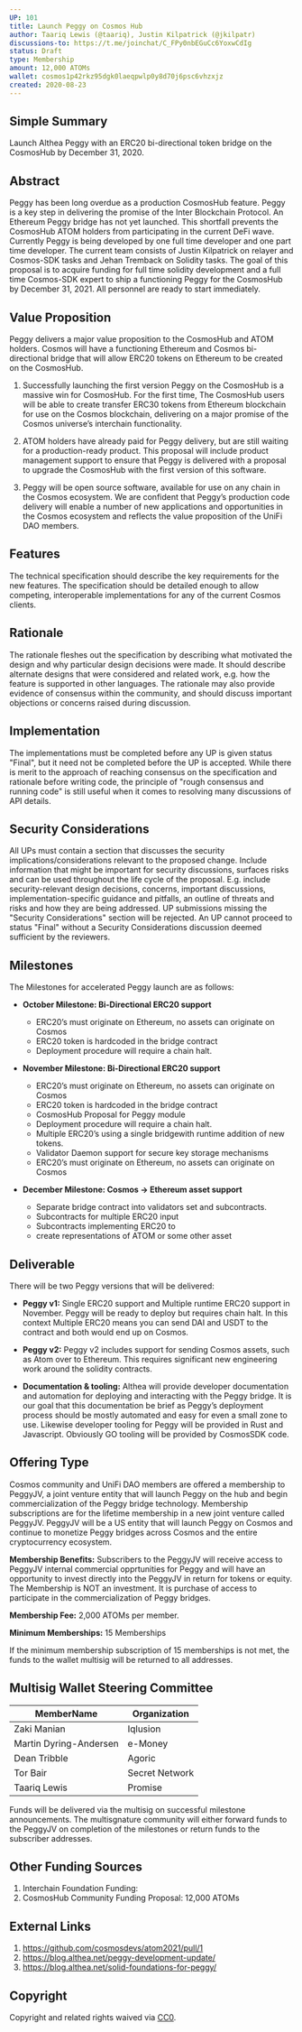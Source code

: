 ```yaml
---
UP: 101
title: Launch Peggy on Cosmos Hub
author: Taariq Lewis (@taariq), Justin Kilpatrick (@jkilpatr)
discussions-to: https://t.me/joinchat/C_FPy0nbEGuCc6YoxwCdIg
status: Draft
type: Membership
amount: 12,000 ATOMs
wallet: cosmos1p42rkz95dgk0laeqpwlp0y8d70j6psc6vhzxjz
created: 2020-08-23
---
```


<!--You can leave these HTML comments in your merged UP and delete the visible duplicate text guides, they will not appear and may be helpful to refer to if you edit it again. This is the suggested template for new UPs. Note that an UP number will be assigned by an editor. When opening a pull request to submit your UP, please use an abbreviated title in the filename, `UP-draft_title_abbrev.md`. The title should be 44 characters or less.-->

## Simple Summary
<!--"If you can't explain it simply, you don't understand it well enough." Provide a simplified and layman-accessible explanation of the UP.-->
Launch Althea Peggy with an ERC20 bi-directional token bridge on the CosmosHub by December 31, 2020.

## Abstract
<!--A short (~200 word) description of the project and the objective feature to be released.-->
Peggy has been long overdue as a production CosmosHub feature. Peggy is a key step in delivering the promise of the Inter Blockchain Protocol. An Ethereum Peggy bridge has not yet launched. This shortfall prevents the CosmosHub ATOM holders from participating in the current DeFi wave. Currently Peggy is being developed by one full time developer and one part time developer. The current team consists of Justin Kilpatrick on relayer and Cosmos-SDK tasks and Jehan Tremback on Solidity tasks. The goal of this proposal is to acquire funding for full time solidity development and a full time Cosmos-SDK expert to ship a functioning Peggy for the CosmosHub by December 31, 2021. All personnel are ready to start immediately.

## Value Proposition
<!-- What are the key value propositions and motivation for the features proposed.-->
Peggy delivers a major value proposition to the CosmosHub and ATOM holders. Cosmos will have a functioning Ethereum and Cosmos bi-directional bridge that will allow ERC20 tokens on Ethereum to be created on the CosmosHub.

1. Successfully launching the first version Peggy on the CosmosHub is a massive win for CosmosHub. For the first time, The CosmosHub users will be able to create transfer ERC30 tokens from Ethereum blockchain for use on the Cosmos blockchain, delivering on a major promise of the Cosmos universe’s interchain functionality.

2. ATOM holders have already paid for Peggy delivery, but are still waiting for a production-ready product. This proposal will include product management support to ensure that Peggy is delivered with a proposal to upgrade the CosmosHub with the first version of this software.

3. Peggy will be open source software, available for use on any chain in the Cosmos ecosystem. We are confident that Peggy’s production code delivery will enable a number of new applications and opportunities in the Cosmos ecosystem and reflects the value proposition of the UniFi DAO members.


## Features
<!--The technical specification should describe the syntax and semantics of any new feature. The specification should be detailed enough to allow competing, interoperable implementations for any of the current Cosmos Clients.-->
The technical specification should describe the key requirements for the new features. The specification should be detailed enough to allow competing, interoperable implementations for any of the current Cosmos clients.

## Rationale
<!--The rationale fleshes out the specification by describing what motivated the design and why particular design decisions were made. It should describe alternate designs that were considered and related work, e.g. how the feature is supported in other languages. The rationale may also provide evidence of consensus within the community, and should discuss important objections or concerns raised during discussion.-->
The rationale fleshes out the specification by describing what motivated the design and why particular design decisions were made. It should describe alternate designs that were considered and related work, e.g. how the feature is supported in other languages. The rationale may also provide evidence of consensus within the community, and should discuss important objections or concerns raised during discussion.

## Implementation
<!--The implementations must be completed before any UP is given status "Final", but it need not be completed before the UP is accepted. While there is merit to the approach of reaching consensus on the specification and rationale before writing code, the principle of "rough consensus and running code" is still useful when it comes to resolving many discussions of API details.-->
The implementations must be completed before any UP is given status "Final", but it need not be completed before the UP is accepted. While there is merit to the approach of reaching consensus on the specification and rationale before writing code, the principle of "rough consensus and running code" is still useful when it comes to resolving many discussions of API details.

## Security Considerations
<!--All UPs must contain a section that discusses the security implications/considerations relevant to the proposed change. Include information that might be important for security discussions, surfaces risks and can be used throughout the life cycle of the proposal. E.g. include security-relevant design decisions, concerns, important discussions, implementation-specific guidance and pitfalls, an outline of threats and risks and how they are being addressed. UP submissions missing the "Security Considerations" section will be rejected. An UP cannot proceed to status "Final" without a Security Considerations discussion deemed sufficient by the reviewers.-->
All UPs must contain a section that discusses the security implications/considerations relevant to the proposed change. Include information that might be important for security discussions, surfaces risks and can be used throughout the life cycle of the proposal. E.g. include security-relevant design decisions, concerns, important discussions, implementation-specific guidance and pitfalls, an outline of threats and risks and how they are being addressed. UP submissions missing the "Security Considerations" section will be rejected. An UP cannot proceed to status "Final" without a Security Considerations discussion deemed sufficient by the reviewers.

## Milestones
<!-- What is the launch schedule for this feature and the milestones on the roadmap?-->
The Milestones for accelerated Peggy launch are as follows:

* **October Milestone: Bi-Directional ERC20 support**
  * ERC20’s must originate on Ethereum, no assets can originate on Cosmos
  * ERC20 token is hardcoded in the bridge contract
  * Deployment procedure will require a chain halt.

* **November Milestone: Bi-Directional ERC20 support**
  * ERC20’s must originate on Ethereum, no assets can originate on Cosmos
  * ERC20 token is hardcoded in the bridge contract
  * CosmosHub Proposal for Peggy module
  * Deployment procedure will require a chain halt.
  * Multiple ERC20’s using a single bridgewith runtime addition of new tokens.
  * Validator Daemon support for secure key storage mechanisms
  * ERC20’s must originate on Ethereum, no assets can originate on Cosmos

* **December Milestone: Cosmos -> Ethereum asset support**
  * Separate bridge contract into validators set and subcontracts.
  * Subcontracts for multiple ERC20 input
  * Subcontracts implementing ERC20 to
  * create representations of ATOM or some other asset


## Deliverable
<!-- What is the expected deliverable that will be launched?-->
There will be two Peggy versions that will be delivered:

* **Peggy v1:** Single ERC20 support and Multiple runtime ERC20 support in November. Peggy will be ready to deploy but requires chain halt. In this context Multiple ERC20 means you can send DAI and USDT to the contract and both would end up on Cosmos. 

* **Peggy v2:** Peggy v2 includes support for sending Cosmos assets, such as Atom over to Ethereum. This requires significant new engineering work around the solidity contracts.

* **Documentation & tooling:** Althea will provide developer documentation and automation for deploying and interacting with the Peggy bridge. It is our goal that this documentation be brief as Peggy’s deployment process should be mostly automated and easy for even a small zone to use. Likewise developer tooling for Peggy will be provided in Rust and Javascript. Obviously GO tooling will be provided by CosmosSDK code.


## Offering Type
<!--What is your proposed funding structure-->
Cosmos community and UniFi DAO members are offered a membership to PeggyJV, a joint venture entity that will launch Peggy on the hub and begin commercialization of the Peggy bridge technology. Membership subscriptions are for the lifetime membership in a new joint venture called PeggyJV. PeggyJV will be a US entity that will launch Peggy on Cosmos and continue to monetize Peggy bridges across Cosmos and the entire cryptocurrency ecosystem. 

**Membership Benefits:** Subscribers to the PeggyJV will receive access to PeggyJV internal commercial opprtunities for Peggy and will have an opportunity to invest directly into the PeggyJV in return for tokens or equity. The Membership is NOT an investment. It is purchase of access to participate in the commercialization of Peggy bridges.

**Membership Fee:** 2,000 ATOMs per member.

**Minimum Memberships:** 15 Memberships

If the minimum membership subscription of 15 memberships is not met, the funds to the wallet multisig will be returned to all addresses.




## Multisig Wallet Steering Committee
<!--Who is your multisignature wallet committee? -->
| MemberName | Organization |
| --- | ---|
| Zaki Manian | Iqlusion | 
| Martin Dyring-Andersen | e-Money | 
| Dean Tribble | Agoric | 
| Tor Bair | Secret Network | 
| Taariq Lewis | Promise | 

Funds will be delivered via the multisig on successful milestone announcements. The multisgnature community will either forward funds to the PeggyJV on completion of the milestones or return funds to the subscriber addresses.

## Other Funding Sources
<!-- Are there any other funding sources that will participate in the launch? -->
1. Interchain Foundation Funding: 
2. CosmosHub Community Funding Proposal: 12,000 ATOMs

## External Links
<!--Any external links to code or other presentations? -->
1. https://github.com/cosmosdevs/atom2021/pull/1
2. https://blog.althea.net/peggy-development-update/
3. https://blog.althea.net/solid-foundations-for-peggy/

## Copyright
Copyright and related rights waived via [CC0](https://creativecommons.org/publicdomain/zero/1.0/).